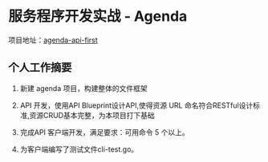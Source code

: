 # 服务程序开发实战 - Agenda

项目地址：[agenda-api-first](https://github.com/renleimlj/agenda-api-first)

## 个人工作摘要

1. 新建 agenda 项目，构建整体的文件框架

1. API 开发，使用API Blueprint设计API,使得资源 URL 命名符合RESTful设计标准,资源CRUD基本完整，为本项目打下基础

1. 完成API 客户端开发，满足要求：可用命令 5 个以上。

1. 为客户端编写了测试文件cli-test.go。